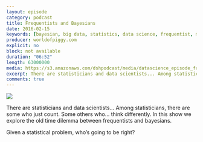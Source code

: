 ```yaml
---
layout: episode
category: podcast
title: Frequentists and Bayesians 
date: 2016-02-15
keywords: [bayesian, big data, statistics, data science, frequentist, machine learning, sampling]
producer: worldofpiggy.com
explicit: no
block: not available
duration: "06:52"
length: 63000000
media: https://s3.amazonaws.com/dshpodcast/media/datascience_episode_frequentist_bayesians.mp3
excerpt: There are statisticians and data scientists... Among statisticians, there are some who just count. Some others who… think differently. In this show we explore the old time dilemma between frequentists and bayesians.Given a statistical problem, who’s going to be right?
comments: true
---
```



<img src="http://worldofpiggy.com/wp-content/uploads/2016/01/cover.jpg" />



There are statisticians and data scientists…
Among statisticians, there are some who just count. Some others who… think differently.
In this show we explore the old time dilemma between frequentists and bayesians.

Given a statistical problem, who’s going to be right?
